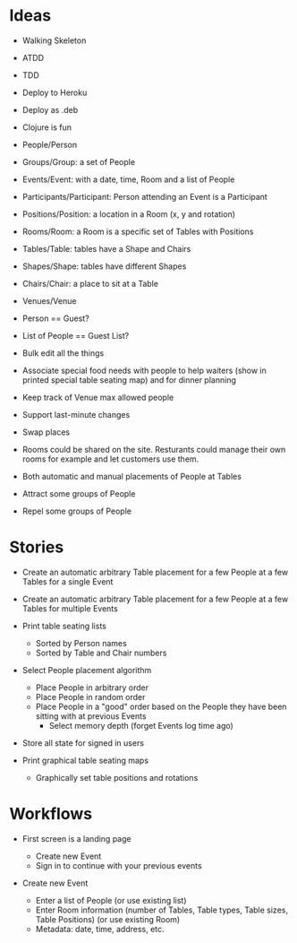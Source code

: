 Ideas
=====

* Walking Skeleton
* ATDD
* TDD
* Deploy to Heroku
* Deploy as .deb
* Clojure is fun

* People/Person
* Groups/Group: a set of People
* Events/Event: with a date, time, Room and a list of People
* Participants/Participant: Person attending an Event is a Participant

* Positions/Position: a location in a Room (x, y and rotation)
* Rooms/Room: a Room is a specific set of Tables with Positions
* Tables/Table: tables have a Shape and Chairs
* Shapes/Shape: tables have different Shapes
* Chairs/Chair: a place to sit at a Table
* Venues/Venue

* Person == Guest?
* List of People == Guest List?

* Bulk edit all the things

* Associate special food needs with people to help waiters (show in printed special table seating map) and for dinner planning
* Keep track of Venue max allowed people

* Support last-minute changes
* Swap places

* Rooms could be shared on the site. Resturants could manage their own rooms for example and let customers use them.

* Both automatic and manual placements of People at Tables
* Attract some groups of People
* Repel some groups of People


Stories
=======

* Create an automatic arbitrary Table placement for a few People at a few Tables for a single Event
* Create an automatic arbitrary Table placement for a few People at a few Tables for multiple Events

* Print table seating lists
    * Sorted by Person names
    * Sorted by Table and Chair numbers

* Select People placement algorithm
    * Place People in arbitrary order
    * Place People in random order
    * Place People in a "good" order based on the People they have been sitting with at previous Events
        * Select memory depth (forget Events log time ago)

* Store all state for signed in users

* Print graphical table seating maps
    * Graphically set table positions and rotations


Workflows
=========

* First screen is a landing page
    * Create new Event
    * Sign in to continue with your previous events

* Create new Event
    * Enter a list of People (or use existing list)
    * Enter Room information (number of Tables, Table types, Table sizes, Table Positions) (or use existing Room)
    * Metadata: date, time, address, etc.
